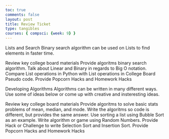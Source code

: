 ```yaml
---
toc: true
comments: false
layout: post
title: Review Ticket
type: tangibles
courses: { compsci: {week: 9} }
---
```


Lists and Search Binary search algorithm can be used on Lists to find elements in faster time.

Review key college board materials Provide algoritms binary search algorithm. Talk about Linear and Binary in regards to Big O notation. Compare List operations in Python with List operations in College Board Pseudo code. Provide Popcorn Hacks and Homework Hacks

Developing Algorithms Algorithms can be written in many different ways. Use some of ideas below or come up with creative and insteresting ideas.

Review key college board materials Provide algoritms to solve basic stats problems of mean, median, and mode. Write the algoritms so code is different, but provides the same answer. Use sorting a list using Bubble Sort as an example. Write algorithm or game using Random Numbers. Provide Hack or Challenge to write Selection Sort and Insertion Sort. Provide Popcorn Hacks and Homework Hacks